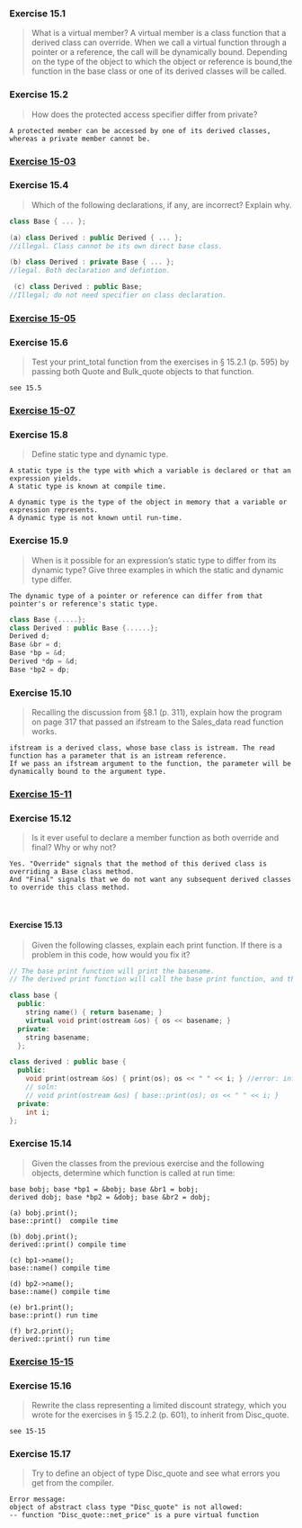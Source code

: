 ### Exercise 15.1
> What is a virtual member?
A virtual member is a class function that a derived class can override. When  we call a virtual function through a pointer or a reference, the call will be dynamically bound. Depending on the type of the object to which the object or reference is bound,the function in the base class or one of its derived classes will be called.

### Exercise 15.2
> How does the protected access specifier differ from private?
```
A protected member can be accessed by one of its derived classes, whereas a private member cannot be.
```

### [Exercise 15-03](https://github.com/ss-haze/cpp_primer/blob/main/ch15/15-03.cpp)

### Exercise 15.4
> Which of the following declarations, if any, are incorrect? Explain why.
```c++
class Base { ... };

(a) class Derived : public Derived { ... }; 
//illegal. Class cannot be its own direct base class.

(b) class Derived : private Base { ... };
//legal. Both declaration and defintion.

 (c) class Derived : public Base;
//Illegal; do not need specifier on class declaration.
```

### [Exercise 15-05](https://github.com/ss-haze/cpp_primer/blob/main/ch15/15-05.cpp)


### Exercise 15.6
> Test your print_total function from the exercises in § 15.2.1 (p. 595) by passing both Quote and Bulk_quote objects to that function.
```
see 15.5
```

### [Exercise 15-07](https://github.com/ss-haze/cpp_primer/blob/main/ch15/15-07.cpp)

### Exercise 15.8
> Define static type and dynamic type. 
```
A static type is the type with which a variable is declared or that an expression yields.
A static type is known at compile time.

A dynamic type is the type of the object in memory that a variable or expression represents.
A dynamic type is not known until run-time.
```

### Exercise 15.9
> When is it possible for an expression’s static type to differ from its dynamic type? Give three examples in which the static and dynamic type differ.
```
The dynamic type of a pointer or reference can differ from that pointer's or reference's static type.
```
```c++
class Base {.....};
class Derived : public Base {......};
Derived d;
Base &br = d;
Base *bp = &d;
Derived *dp = &d;
Base *bp2 = dp;
```

### Exercise 15.10
> Recalling the discussion from §8.1 (p. 311), explain how the program on page 317 that passed an ifstream to the Sales_data read function works.
```
ifstream is a derived class, whose base class is istream. The read function has a parameter that is an istream reference. 
If we pass an ifstream argument to the function, the parameter will be dynamically bound to the argument type.
```

### [Exercise 15-11](https://github.com/ss-haze/cpp_primer/blob/main/ch15/15-11.cpp)

### Exercise 15.12
> Is it ever useful to declare a member function as both override and final? Why or why not?
```
Yes. "Override" signals that the method of this derived class is overriding a Base class method. 
And "Final" signals that we do not want any subsequent derived classes to override this class method. 
```
   
#### Exercise 15.13
> Given the following classes, explain each print function. If there is a problem in this code, how would you fix it?
```c++
// The base print function will print the basename.
// The derived print function will call the base print function, and then print the value of i.

class base { 
  public:    
    string name() { return basename; }    
    virtual void print(ostream &os) { os << basename; } 
  private:    
    string basename; 
  };

class derived : public base { 
  public:    
    void print(ostream &os) { print(os); os << " " << i; } //error: infinite loop
    // soln:
    // void print(ostream &os) { base::print(os); os << " " << i; }
  private:    
    int i; 
};
```

### Exercise 15.14
> Given the classes from the previous exercise and the following objects, determine which function is called at run time:
```
base bobj; base *bp1 = &bobj; base &br1 = bobj; 
derived dobj; base *bp2 = &dobj; base &br2 = dobj;

(a) bobj.print(); 
base::print()  compile time

(b) dobj.print(); 
derived::print() compile time

(c) bp1->name(); 
base::name() compile time

(d) bp2->name(); 
base::name() compile time

(e) br1.print(); 
base::print() run time

(f) br2.print();
derived::print() run time
```

### [Exercise 15-15](https://github.com/ss-haze/cpp_primer/blob/main/ch15/15-15.cpp)

### Exercise 15.16
> Rewrite the class representing a limited discount strategy, which you wrote for the exercises in § 15.2.2 (p. 601), to inherit from Disc_quote.
```
see 15-15
```

### Exercise 15.17
> Try to define an object of type Disc_quote and see what errors you get from the compiler.
```
Error message: 
object of abstract class type "Disc_quote" is not allowed: 
-- function "Disc_quote::net_price" is a pure virtual function
```










